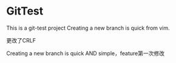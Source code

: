 # GitTest

This is a git-test project
Creating a new branch is quick from vim.

更改了CRLF

Creating a new branch is quick AND simple，feature第一次修改

